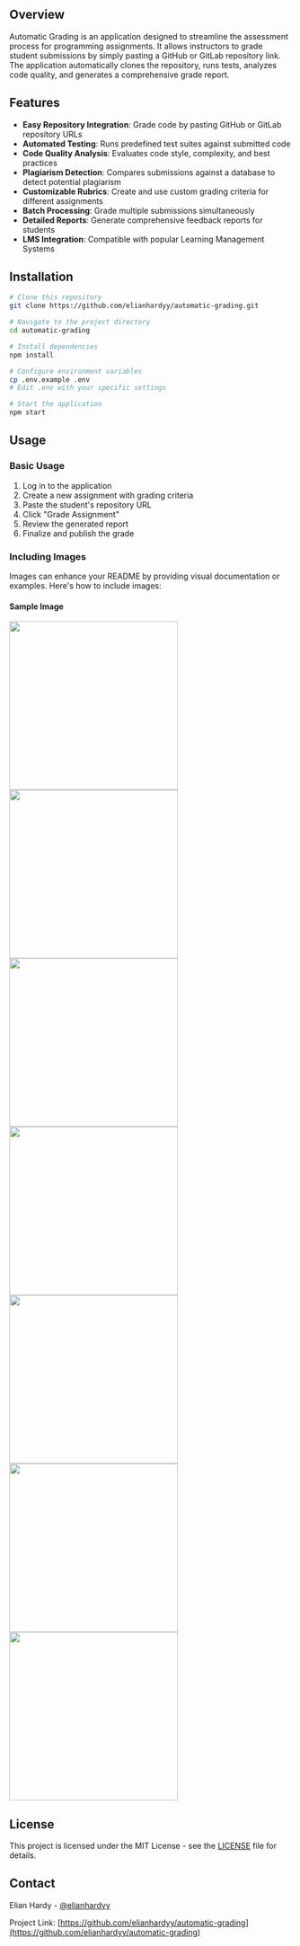 ## Overview

Automatic Grading is an application designed to streamline the assessment process for programming assignments. It allows instructors to grade student submissions by simply pasting a GitHub or GitLab repository link. The application automatically clones the repository, runs tests, analyzes code quality, and generates a comprehensive grade report.

## Features

- **Easy Repository Integration**: Grade code by pasting GitHub or GitLab repository URLs
- **Automated Testing**: Runs predefined test suites against submitted code
- **Code Quality Analysis**: Evaluates code style, complexity, and best practices
- **Plagiarism Detection**: Compares submissions against a database to detect potential plagiarism
- **Customizable Rubrics**: Create and use custom grading criteria for different assignments
- **Batch Processing**: Grade multiple submissions simultaneously
- **Detailed Reports**: Generate comprehensive feedback reports for students
- **LMS Integration**: Compatible with popular Learning Management Systems

## Installation

```bash
# Clone this repository
git clone https://github.com/elianhardyy/automatic-grading.git

# Navigate to the project directory
cd automatic-grading

# Install dependencies
npm install

# Configure environment variables
cp .env.example .env
# Edit .env with your specific settings

# Start the application
npm start
```

## Usage

### Basic Usage

1. Log in to the application
2. Create a new assignment with grading criteria
3. Paste the student's repository URL
4. Click "Grade Assignment"
5. Review the generated report
6. Finalize and publish the grade

### Including Images

Images can enhance your README by providing visual documentation or examples. Here's how to include images:

#### Sample Image

<img src="images/loginscreen.jpeg" width="300">
<img src="images/homescreen.jpeg" width="300">
<img src="images/taskscreen.jpeg" width="300">
<img src="images/traineescreen.jpeg" width="300">
<img src="images/profilescreen.jpeg" width="300">
<img src="images/grading-resultscreen.jpeg" width="300">
<img src="images/validation-example.jpeg" width="300">

## License

This project is licensed under the MIT License - see the [LICENSE](LICENSE) file for details.

## Contact

Elian Hardy - [@elianhardyy](https://github.com/elianhardyy)

Project Link: [https://github.com/elianhardyy/automatic-grading](https://github.com/elianhardyy/automatic-grading)
